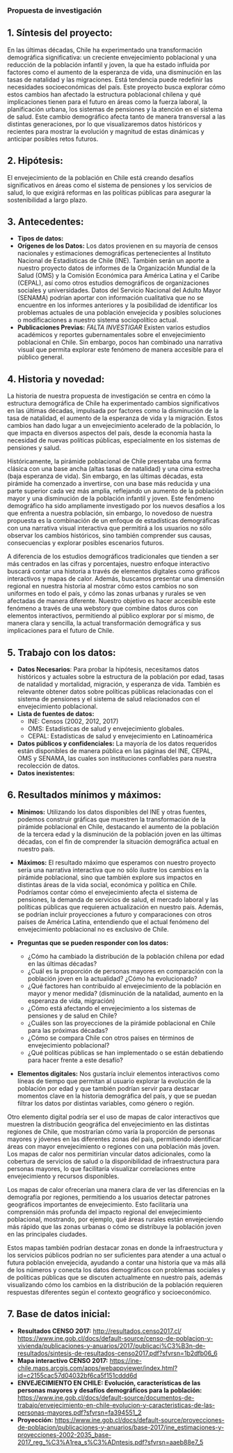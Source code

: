 ### **Propuesta de investigación**

## 1. **Síntesis del proyecto:**

En las últimas décadas, Chile ha experimentado una transformación demográfica significativa: un creciente envejecimiento poblacional y una reducción de la población infantil y joven, la que ha estado influida por factores como el aumento de la esperanza de vida, una disminución en las tasas de natalidad y las migraciones. Está tendencia puede redefinir las necesidades socioeconómicas del país.
Este proyecto busca explorar cómo estos cambios han afectado la estructura poblacional chilena y qué implicaciones tienen para el futuro en áreas como la fuerza laboral, la planificación urbana, los sistemas de pensiones y la atención en el sistema de salud.
Este cambio demográfico afecta tanto de manera transversal a las distintas generaciones, por lo que visualizaremos datos históricos y recientes para mostrar la evolución y magnitud de estas dinámicas y anticipar posibles retos futuros.

## 2. **Hipótesis:**

El envejecimiento de la población en Chile está creando desafíos significativos en áreas como el sistema de pensiones y los servicios de salud, lo que exigirá reformas en las políticas públicas para asegurar la sostenibilidad a largo plazo.

## 3. **Antecedentes:**

- **Tipos de datos:**
- **Orígenes de los Datos:** Los datos provienen en su mayoría de censos nacionales y estimaciones demográficas pertenecientes al Instituto Nacional de Estadísticas de Chile (INE). También serán un aporte a nuestro proyecto datos de informes de la Organización Mundial de la Salud (OMS) y la Comisión Económica para América Latina y el Caribe (CEPAL), así como otros estudios demográficos de organizaciones sociales y universidades. Datos del Servicio Nacional del Adulto Mayor (SENAMA) podrían aportar con información cualitativa que no se encuentre en los informes anteriores y la posibilidad de identificar los problemas actuales de una población envejecida y posibles soluciones o modificaciones a nuestro sistema sociopolítico actual.
- **Publicaciones Previas:** *FALTA INVESTIGAR* Existen varios estudios académicos y reportes gubernamentales sobre el envejecimiento poblacional en Chile. Sin embargo, pocos han combinado una narrativa visual que permita explorar este fenómeno de manera accesible para el público general.

## 4. **Historia y novedad:**
La historia de nuestra propuesta de investigación se centra en cómo la estructura demográfica de Chile ha experimentado cambios significativos en las últimas décadas, impulsada por factores como la disminución de la tasa de natalidad, el aumento de la esperanza de vida y la migración. Estos cambios han dado lugar a un envejecimiento acelerado de la población, lo que impacta en diversos aspectos del país, desde la economía hasta la necesidad de nuevas políticas públicas, especialmente en los sistemas de pensiones y salud.

Históricamente, la pirámide poblacional de Chile presentaba una forma clásica con una base ancha (altas tasas de natalidad) y una cima estrecha (baja esperanza de vida). Sin embargo, en las últimas décadas, esta pirámide ha comenzado a invertirse, con una base más reducida y una parte superior cada vez más amplia, reflejando un aumento de la población mayor y una disminución de la población infantil y joven.
Este fenómeno demográfico ha sido ampliamente investigado por los nuevos desafíos a los que enfrenta a nuestra población, sin embargo, lo novedoso de nuestra propuesta es la combinación de un enfoque de estadísticas demográficas con una narrativa visual interactiva que permitirá a los usuarios no sólo observar los cambios históricos, sino también comprender sus causas, consecuencias y explorar posibles escenarios futuros. 

A diferencia de los estudios demográficos tradicionales que tienden a ser más centrados en las cifras y porcentajes, nuestro enfoque interactivo buscará contar una historia a través de elementos digitales como gráficos interactivos y mapas de calor.
Además, buscamos presentar una dimensión regional en nuestra historia al mostrar cómo estos cambios no son uniformes en todo el país, y cómo las zonas urbanas y rurales se ven afectadas de manera diferente. Nuestro objetivo es hacer accesible este fenómeno a través de una webstory que combine datos duros con elementos interactivos, permitiendo al público explorar por sí mismo, de manera clara y sencilla, la actual transformación demográfica y sus implicaciones para el futuro de Chile.

## 5. **Trabajo con los datos:**

- **Datos Necesarios**: Para probar la hipótesis, necesitamos datos históricos y actuales sobre la estructura de la población por edad, tasas de natalidad y mortalidad, migración, y esperanza de vida. También es relevante obtener datos sobre políticas públicas relacionadas con el sistema de pensiones y el sistema de salud relacionados con el envejecimiento poblacional.
- **Lista de fuentes de datos:**
  - INE: Censos (2002, 2012, 2017)
  - OMS: Estadísticas de salud y envejecimiento globales.
  - CEPAL: Estadísticas de salud y envejecimiento en Latinoamérica
- **Datos públicos y confidenciales:** La mayoría de los datos requeridos están disponibles de manera pública en las páginas del INE, CEPAL, OMS y SENAMA, las cuales son instituciones confiables para nuestra recolección de datos.
- **Datos inexistentes:**

## 6. **Resultados mínimos y máximos:**

  - **Mínimos:** Utilizando los datos disponibles del INE y otras fuentes, podemos construir gráficas que muestren la transformación de la pirámide poblacional en Chile, destacando el aumento de la población de la tercera edad y la disminución de la población joven en las últimas décadas, con el fin de comprender la situación demográfica actual en nuestro país.
  - **Máximos:** El resultado máximo que esperamos con nuestro proyecto sería una narrativa interactiva que no sólo ilustre los cambios en la pirámide poblacional, sino que también explore sus impactos en distintas áreas de la vida social, económica y política en Chile. Podríamos contar cómo el envejecimiento afecta el sistema de pensiones, la demanda de servicios de salud, el mercado laboral y las políticas públicas que requieren actualización en nuestro país. Además, se podrían incluir proyecciones a futuro y comparaciones con otros países de América Latina, entendiendo que el actual fenómeno del envejecimiento poblacional no es exclusivo de Chile.

- **Preguntas que se pueden responder con los datos:**
  - ¿Cómo ha cambiado la distribución de la población chilena por edad en las últimas décadas?
  - ¿Cuál es la proporción de personas mayores en comparación con la población joven en la actualidad? ¿Cómo ha evolucionado?
  - ¿Qué factores han contribuido al envejecimiento de la población en mayor y menor medida? (disminución de la natalidad, aumento en la esperanza de vida, migración)
  - ¿Cómo está afectando el envejecimiento a los sistemas de pensiones y de salud en Chile?
  - ¿Cuáles son las proyecciones de la pirámide poblacional en Chile para las próximas décadas?
  - ¿Cómo se compara Chile con otros países en términos de envejecimiento poblacional?
  - ¿Qué políticas públicas se han implementado o se están debatiendo para hacer frente a este desafío?

- **Elementos digitales:**
Nos gustaría incluir elementos interactivos como líneas de tiempo que permitan al usuario explorar la evolución de la población por edad y que también podrían servir para destacar momentos clave en la historia demográfica del país, y que se puedan filtrar los datos por distintas variables, como género o región.

Otro elemento digital podría ser el uso de mapas de calor interactivos que muestren la distribución geográfica del envejecimiento en las distintas regiones de Chile, que mostrarían cómo varía la proporción de personas mayores y jóvenes en las diferentes zonas del país, permitiendo identificar áreas con mayor envejecimiento o regiones con una población más joven. Los mapas de calor nos permitirían vincular datos adicionales, como la cobertura de servicios de salud o la disponibilidad de infraestructura para personas mayores, lo que facilitaría visualizar correlaciones entre envejecimiento y recursos disponibles.

Los mapas de calor ofrecerían una manera clara de ver las diferencias en la demografía por regiones, permitiendo a los usuarios detectar patrones geográficos importantes de envejecimiento. Esto facilitaría una comprensión más profunda del impacto regional del envejecimiento poblacional, mostrando, por ejemplo, qué áreas rurales están envejeciendo más rápido que las zonas urbanas o cómo se distribuye la población joven en las principales ciudades.

Estos mapas también podrían destacar zonas en donde la infraestructura y los servicios públicos podrían no ser suficientes para atender a una actual o futura población envejecida, ayudando a contar una historia que va más allá de los números y conecta los datos demográficos con problemas sociales y de políticas públicas que se discuten actualmente en nuestro país, además visualizando cómo los cambios en la distribución de la población requieren respuestas diferentes según el contexto geográfico y socioeconómico.

## 7. **Base de datos inicial:**

- **Resultados CENSO 2017:** http://resultados.censo2017.cl/
https://www.ine.gob.cl/docs/default-source/censo-de-poblacion-y-vivienda/publicaciones-y-anuarios/2017/publicaci%C3%B3n-de-resultados/sintesis-de-resultados-censo2017.pdf?sfvrsn=1b2dfb06_6
- **Mapa interactivo CENSO 2017:** https://ine-chile.maps.arcgis.com/apps/webappviewer/index.html?id=c2155cac57d04032bf6ca5f151cddd6d
- **ENVEJECIMIENTO EN CHILE: Evolución, características de las personas mayores y desafíos demográficos para la población:** https://www.ine.gob.cl/docs/default-source/documentos-de-trabajo/envejecimiento-en-chile-evolucion-y-caracteristicas-de-las-personas-mayores.pdf?sfvrsn=fa394551_2
- **Proyección:** https://www.ine.gob.cl/docs/default-source/proyecciones-de-poblacion/publicaciones-y-anuarios/base-2017/ine_estimaciones-y-proyecciones-2002-2035_base-2017_reg_%C3%A1rea_s%C3%ADntesis.pdf?sfvrsn=aaeb88e7_5

